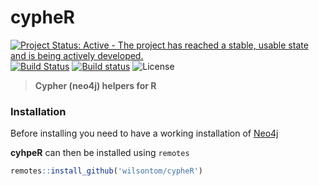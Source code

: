 # cypheR
[![Project Status: Active - The project has reached a stable, usable state and is being actively developed.](http://www.repostatus.org/badges/latest/active.svg)](http://www.repostatus.org/#active) [![Build Status](https://travis-ci.org/wilsontom/cypheR.svg?branch=master)](https://travis-ci.org/wilsontom/cypheR) [![Build status](https://ci.appveyor.com/api/projects/status/xvsckjsmx8rd3ja2/branch/master?svg=true)](https://ci.appveyor.com/project/wilsontom/cypher/branch/master) ![License](https://img.shields.io/badge/license-GNU%20GPL%20v3.0-blue.svg "GNU GPL v3.0")

>__Cypher (neo4j) helpers for R__

### Installation

Before installing you need to have a working installation of [Neo4j](https://neo4j.com/download-center/)

__cyhpeR__ can then be installed using `remotes`

```R
remotes::install_github('wilsontom/cypheR')
```
